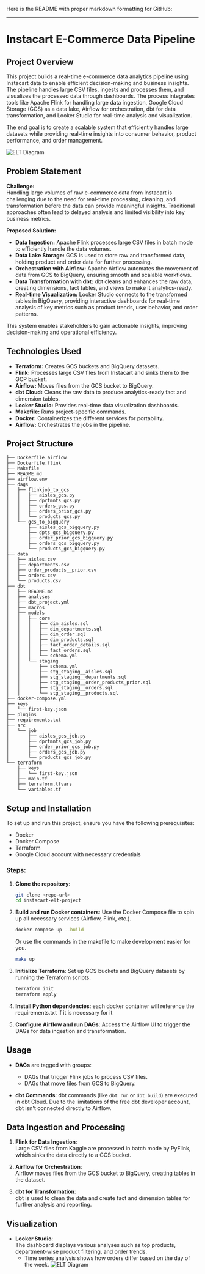 Here is the README with proper markdown formatting for GitHub:

---

# Instacart E-Commerce Data Pipeline

## Project Overview

This project builds a real-time e-commerce data analytics pipeline using Instacart data to enable efficient decision-making and business insights. The pipeline handles large CSV files, ingests and processes them, and visualizes the processed data through dashboards. The process integrates tools like Apache Flink for handling large data ingestion, Google Cloud Storage (GCS) as a data lake, Airflow for orchestration, dbt for data transformation, and Looker Studio for real-time analysis and visualization.

The end goal is to create a scalable system that efficiently handles large datasets while providing real-time insights into consumer behavior, product performance, and order management.

![ELT Diagram](Images/elt.png)

## Problem Statement

**Challenge:**  
Handling large volumes of raw e-commerce data from Instacart is challenging due to the need for real-time processing, cleaning, and transformation before the data can provide meaningful insights. Traditional approaches often lead to delayed analysis and limited visibility into key business metrics.

**Proposed Solution:**
- **Data Ingestion:** Apache Flink processes large CSV files in batch mode to efficiently handle the data volumes.
- **Data Lake Storage:** GCS is used to store raw and transformed data, holding product and order data for further processing.
- **Orchestration with Airflow:** Apache Airflow automates the movement of data from GCS to BigQuery, ensuring smooth and scalable workflows.
- **Data Transformation with dbt:** dbt cleans and enhances the raw data, creating dimensions, fact tables, and views to make it analytics-ready.
- **Real-time Visualization:** Looker Studio connects to the transformed tables in BigQuery, providing interactive dashboards for real-time analysis of key metrics such as product trends, user behavior, and order patterns.

This system enables stakeholders to gain actionable insights, improving decision-making and operational efficiency.

## Technologies Used

- **Terraform:** Creates GCS buckets and BigQuery datasets.
- **Flink:** Processes large CSV files from Instacart and sinks them to the GCP bucket.
- **Airflow:** Moves files from the GCS bucket to BigQuery.
- **dbt Cloud:** Cleans the raw data to produce analytics-ready fact and dimension tables.
- **Looker Studio:** Provides real-time data visualization dashboards.
- **Makefile:** Runs project-specific commands.
- **Docker:** Containerizes the different services for portability.
- **Airflow:** Orchestrates the jobs in the pipeline.

## Project Structure

```
├── Dockerfile.airflow
├── Dockerfile.flink
├── Makefile
├── README.md
├── airflow.env
├── dags
│   ├── flinkjob_to_gcs
│   │   ├── aisles_gcs.py
│   │   ├── dprtmnts_gcs.py
│   │   ├── orders_gcs.py
│   │   ├── orders_prior_gcs.py
│   │   └── products_gcs.py
│   └── gcs_to_bigquery
│       ├── aisles_gcs_bigquery.py
│       ├── dpts_gcs_bigquery.py
│       ├── order_prior_gcs_bigquery.py
│       ├── orders_gcs_bigquery.py
│       └── products_gcs_bigquery.py
├── data
│   ├── aisles.csv
│   ├── departments.csv
│   ├── order_products__prior.csv
│   ├── orders.csv
│   └── products.csv
├── dbt
│   ├── README.md
│   ├── analyses
│   ├── dbt_project.yml
│   ├── macros
│   ├── models
│   │   ├── core
│   │   │   ├── dim_aisles.sql
│   │   │   ├── dim_departments.sql
│   │   │   ├── dim_order.sql
│   │   │   ├── dim_products.sql
│   │   │   ├── fact_order_details.sql
│   │   │   ├── fact_orders.sql
│   │   │   └── schema.yml
│   │   └── staging
│   │       ├── schema.yml
│   │       ├── stg_staging__aisles.sql
│   │       ├── stg_staging__departments.sql
│   │       ├── stg_staging__order_products_prior.sql
│   │       ├── stg_staging__orders.sql
│   │       └── stg_staging__products.sql
├── docker-compose.yml
├── keys
│   └── first-key.json
├── plugins
├── requirements.txt
├── src
│   └── job
│       ├── aisles_gcs_job.py
│       ├── dprtmnts_gcs_job.py
│       ├── order_prior_gcs_job.py
│       ├── orders_gcs_job.py
│       └── products_gcs_job.py
└── terraform
    ├── keys
    │   └── first-key.json
    ├── main.tf
    ├── terraform.tfvars
    └── variables.tf
```

## Setup and Installation

To set up and run this project, ensure you have the following prerequisites:
- Docker
- Docker Compose
- Terraform
- Google Cloud account with necessary credentials

### Steps:

1. **Clone the repository**:
   ```bash
   git clone <repo-url>
   cd instacart-elt-project
   ```

2. **Build and run Docker containers**:
   Use the Docker Compose file to spin up all necessary services (Airflow, Flink, etc.).
   ```bash
   docker-compose up --build
   ```
   Or use the commands in the makefile to make development easier for you.
   ```bash
   make up
   ```
3. **Initialize Terraform**:
   Set up GCS buckets and BigQuery datasets by running the Terraform scripts.
   ```bash
   terraform init
   terraform apply
   ```

4. **Install Python dependencies**:
   each docker container will reference the requirements.txt if it is necessary for it

5. **Configure Airflow and run DAGs**:
   Access the Airflow UI to trigger the DAGs for data ingestion and transformation.

## Usage

- **DAGs** are tagged with groups:
  - DAGs that trigger Flink jobs to process CSV files.
  - DAGs that move files from GCS to BigQuery.
  
- **dbt Commands**: dbt commands (like `dbt run` or `dbt build`) are executed in dbt Cloud. Due to the limitations of the free dbt developer account, dbt isn't connected directly to Airflow.

## Data Ingestion and Processing

1. **Flink for Data Ingestion**:  
   Large CSV files from Kaggle are processed in batch mode by PyFlink, which sinks the data directly to a GCS bucket.

2. **Airflow for Orchestration**:  
   Airflow moves files from the GCS bucket to BigQuery, creating tables in the dataset.

3. **dbt for Transformation**:  
   dbt is used to clean the data and create fact and dimension tables for further analysis and reporting.

## Visualization

- **Looker Studio**:  
  The dashboard displays various analyses such as top products, department-wise product filtering, and order trends.
  - Time series analysis shows how orders differ based on the day of the week.
![ELT Diagram](Images/dashboard.png)